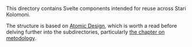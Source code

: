 This directory contains Svelte components intended for reuse across Stari Kolomoni.

The structure is based on [Atomic Design](https://atomicdesign.bradfrost.com), which is worth a read before delving further into the subdirectories, 
particularly [the chapter on metodology](https://atomicdesign.bradfrost.com/chapter-2/#the-atomic-design-methodology).